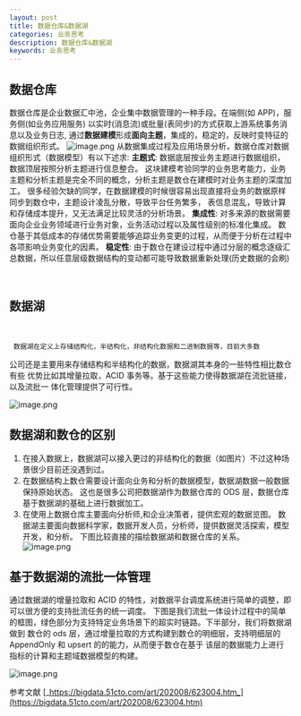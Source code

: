 ```yaml
---
layout: post
title: 数据仓库&数据湖
categories: 业务思考
description: 数据仓库&数据湖
keywords: 业务思考
---
```


<meta name="referrer" content="no-referrer"/>

## 数据仓库

数据仓库是企业数据汇中池，企业集中数据管理的一种手段。在端侧(如 APP)，服务侧(如业务应用服务) 以实时(消息流)或批量(表同步)的方式获取上游系统事务消息以及业务日志, 通过**数据建模**形成**面向主题**，集成的，稳定的，反映时变特征的数据组织形式。
![image.png](https://cdn.nlark.com/yuque/0/2021/png/659846/1637916247406-885e9fb2-b683-4223-83ed-09ca9426fbc3.png#clientId=u167197c5-0e20-4&from=paste&height=381&id=u9e680008&margin=%5Bobject%20Object%5D&name=image.png&originHeight=762&originWidth=1330&originalType=binary&ratio=1&size=310178&status=done&style=none&taskId=uda543842-c130-454b-a885-a5d7fef27c0&width=665)
从数据集成过程及应用场景分析，数据仓库对数据组织形式（数据模型）有以下述求:
**主题式**: 数据底层按业务主题进行数据组织，数据顶层按照分析主题进行信息整合。
这块建模考验同学的业务思考能力，业务主题和分析主题是完全不同的概念，分析主题是数仓在建模时对业务主题的深度加工。
很多经验欠缺的同学，在数据建模的时候很容易出现直接将业务的数据原样同步到数仓中，主题设计凌乱分散，导致平台任务繁多，
表信息混乱，导致计算和存储成本提升，又无法满足比较灵活的分析场景。
**集成性**: 对多来源的数据需要面向企业业务领域进行业务对象，业务活动过程以及属性级别的标准化集成。
数仓基于其低成本的存储优势需要能够追踪业务变更的过程，从而便于分析在过程中各项影响业务变化的因素。
**稳定性**: 由于数仓在建设过程中通过分层的概念逐级汇总数据，所以任意层级数据结构的变动都可能导致数据重新处理(历史数据的会刷)
​

​

## 数据湖

​

     数据湖在定义上存储结构化，半结构化，非结构化数据和二进制数据等，目前大多数

公司还是主要用来存储结构和半结构化的数据，数据湖其本身的一些特性相比数仓有些
优势比如其增量拉取，ACID 事务等。基于这些能力使得数据湖在流批链接，以及流批一
体化管理提供了可行性。
​

![image.png](https://cdn.nlark.com/yuque/0/2021/png/659846/1637928146788-dd90175a-c638-48e9-925f-9d17bcac95b5.png#clientId=u167197c5-0e20-4&from=paste&height=310&id=uf9488a17&margin=%5Bobject%20Object%5D&name=image.png&originHeight=317&originWidth=672&originalType=binary&ratio=1&size=77563&status=done&style=none&taskId=ua83df9da-37e0-4b5c-b00e-2f088513843&width=658)

## 数据湖和数仓的区别

1.  在接入数据上，数据湖可以接入更过的非结构化的数据（如图片）不过这种场景很少目前还没遇到过。
2.  在数据结构上数仓需要设计面向业务和分析的数据模型，数据湖数据一般数据保持原始状态。
    这也是很多公司把数据湖作为数据仓库的 ODS 层，数据仓库基于数据湖的基础上进行数据加工。
3.  在使用上数据仓库主要面向分析师,和企业决策者，提供宏观的数据览图。
    数据湖主要面向数据科学家，数据开发人员，分析师，提供数据灵活探索，模型开发，和分析。
    下图比较直接的描绘数据湖和数据仓库的关系。
    ![image.png](https://cdn.nlark.com/yuque/0/2021/png/659846/1637915907368-3a375a1a-6e02-4d17-8b18-08060e823b7d.png#clientId=u167197c5-0e20-4&from=paste&height=169&id=LurEb&margin=%5Bobject%20Object%5D&name=image.png&originHeight=229&originWidth=789&originalType=binary&ratio=1&size=42467&status=done&style=none&taskId=ue32bce3d-e445-4e83-bc2e-10c44446d33&width=582.5)

## 基于数据湖的流批一体管理

通过数据湖的增量拉取和 ACID 的特性，对数据平台调度系统进行简单的调整，即可以很方便的支持批流任务的统一调度。
下图是我们流批一体设计过程中的简单的框图，绿色部分为支持特定业务场景下的超实时链路。下半部分，我们将数据湖做到
数仓的 ods 层，通过增量拉取的方式构建到数仓的明细层，支持明细层的 AppendOnly 和 upsert 的的能力，从而便于数仓在基于
该层的数据能力上进行指标的计算和主题域数据模型的构建。
​

![image.png](https://cdn.nlark.com/yuque/0/2021/png/659846/1637918148333-04e6c06a-2621-432f-8f63-1dbfc218749d.png#clientId=u167197c5-0e20-4&from=paste&height=182&id=u734fa42c&margin=%5Bobject%20Object%5D&name=image.png&originHeight=211&originWidth=703&originalType=binary&ratio=1&size=46523&status=done&style=none&taskId=uc92d6a6c-7265-483e-a081-6c34aa06e9a&width=606.5)

参考文献
[_https://bigdata.51cto.com/art/202008/623004.htm_](https://bigdata.51cto.com/art/202008/623004.htm)
